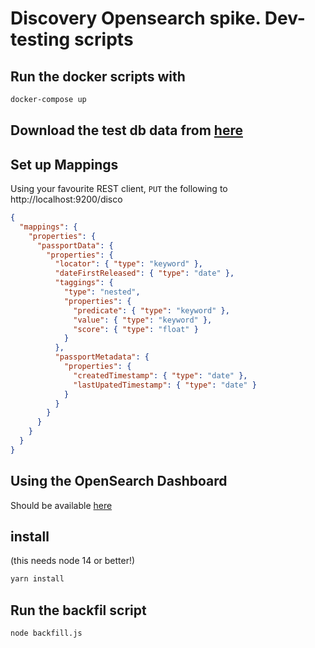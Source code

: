 # Discovery Opensearch spike. Dev-testing scripts

## Run the docker scripts with

```bash
docker-compose up
```

## Download the test db data from [here](https://www.dropbox.com/s/fnfvv293mb6y8wk/passports.json?dl=0)

## Set up Mappings

Using your favourite REST client, `PUT` the following to  http://localhost:9200/disco

```json
{
  "mappings": {
    "properties": {
      "passportData": {
        "properties": {
          "locator": { "type": "keyword" },
          "dateFirstReleased": { "type": "date" },
          "taggings": {
            "type": "nested",
            "properties": {
              "predicate": { "type": "keyword" },
              "value": { "type": "keyword" },
              "score": { "type": "float" }
            }
          },
          "passportMetadata": {
            "properties": {
              "createdTimestamp": { "type": "date" },
              "lastUpatedTimestamp": { "type": "date" }
            }
          }
        }
      }
    }
  }
}
```

## Using the OpenSearch Dashboard

Should be available [here](http://localhost:5601/app/dev_tools#/console)

## install

(this needs node 14 or better!)

```bash
yarn install
```

## Run the backfil script

```bash
node backfill.js
```
